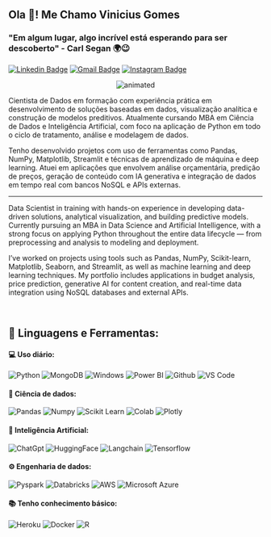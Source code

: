 <h2 align="left">Ola 👋! Me Chamo Vinicius Gomes</h2>

### "Em algum lugar, algo incrível está esperando para ser descoberto" - Carl Segan 🌍😉

[![Linkedin Badge](https://img.shields.io/badge/-LinkedIn-blue?style=flat-square&logo=Linkedin&logoColor=white&link=https://github.com/Vitoka07//)](https://github.com/Vitoka07//)
[![Gmail Badge](https://img.shields.io/badge/-Gmail-red?style=flat-square&logo=Gmail&logoColor=white&link=viegasgomes2@gmail.com)](viegasgomes2@gmail.com)
[![Instagram Badge](https://img.shields.io/badge/Instagram-E4405F?style=flat-square&logo=instagram&logoColor=white)](https://www.instagram.com/viniciusgomes177/)


<p align="center">
  <img src="https://github.com/user-attachments/assets/7de3ac96-5eb1-41bb-9961-b5035ae2705c" alt="animated" />
</p>

Cientista de Dados em formação com experiência prática em desenvolvimento de soluções baseadas em dados, visualização analítica e construção de modelos preditivos. Atualmente cursando MBA em Ciência de Dados e Inteligência Artificial, com foco na aplicação de Python em todo o ciclo de tratamento, análise e modelagem de dados.

Tenho desenvolvido projetos com uso de ferramentas como Pandas, NumPy, Matplotlib, Streamlit e técnicas de aprendizado de máquina e deep learning. Atuei em aplicações que envolvem análise orçamentária, predição de preços, geração de conteúdo com IA generativa e integração de dados em tempo real com bancos NoSQL e APIs externas.

___

Data Scientist in training with hands-on experience in developing data-driven solutions, analytical visualization, and building predictive models. Currently pursuing an MBA in Data Science and Artificial Intelligence, with a strong focus on applying Python throughout the entire data lifecycle — from preprocessing and analysis to modeling and deployment.

I’ve worked on projects using tools such as Pandas, NumPy, Scikit-learn, Matplotlib, Seaborn, and Streamlit, as well as machine learning and deep learning techniques. My portfolio includes applications in budget analysis, price prediction, generative AI for content creation, and real-time data integration using NoSQL databases and external APIs.

<br>

 ## 🚀 **Linguagens e Ferramentas:**

 #### 💻 Uso diário:
 ![Python](https://img.shields.io/badge/-Python-black?style=flat-square&logo=Python)
 ![MongoDB](https://img.shields.io/badge/-MongoDB-black?style=flat-square&logo=MongoDB)
 ![Windows](https://img.shields.io/badge/Windows-black?style=flat-square&logo=windows)
 ![Power BI](https://img.shields.io/badge/-PowerBI-black?style=flat-square&logo=Power%20BI)
 ![Github](https://img.shields.io/badge/-Github-black?style=flat-square&logo=Github)
 ![VS Code](https://img.shields.io/badge/-VS%20Code-black?style=flat-square&logo=visual-studio-code)
 
 #### 🎲 Ciência de dados:
 ![Pandas](https://img.shields.io/badge/-Pandas-black?style=flat-square&logo=Pandas)
 ![Numpy](https://img.shields.io/badge/-Numpy-black?style=flat-square&logo=Numpy)
 ![Scikit Learn](https://img.shields.io/badge/-Scikit%20Learn-black?style=flat-square&logo=scikit-learn)
 ![Colab](https://img.shields.io/badge/-Colab-black?style=flat-square&logo=googlecolab)
 ![Plotly](https://img.shields.io/badge/-Plotly-black?style=flat-square&logo=Plotly)

 #### 🤖 Inteligência Artificial:
 ![ChatGpt](	https://img.shields.io/badge/ChatGPT-black?style=flat-square&logo=openai)
 ![HuggingFace](https://img.shields.io/badge/-HuggingFace-black?style=flat-square&logo=HuggingFace)
 ![Langchain](https://img.shields.io/badge/langchain-black?style=flat-square&logo=langchain)
 ![Tensorflow](https://img.shields.io/badge/TensorFlow-black?style=flat-square&logo=tensorflow)

 #### ⚙️ Engenharia de dados:
 ![Pyspark](https://img.shields.io/badge/-Pyspark-black?style=flat-square&logo=Apache-Spark)
 ![Databricks](https://img.shields.io/badge/-Databricks-black?style=flat-square&logo=Databricks)
 ![AWS](https://img.shields.io/badge/-AWS-black?style=flat-square&logo=Amazon-AWS)
 ![Microsoft Azure](https://img.shields.io/badge/-Azure-black?style=flat-square&logo=Microsoft-Azure)

 
 #### 📚 Tenho conhecimento básico:
 ![Heroku](https://img.shields.io/badge/-Heroku-black?style=plastic&logo=Heroku)
 ![Docker](https://img.shields.io/badge/-Docker-black?style=flat-square&logo=Docker)
 ![R](https://img.shields.io/badge/-R-black?style=flat-square&logo=R)

 
 <br>

